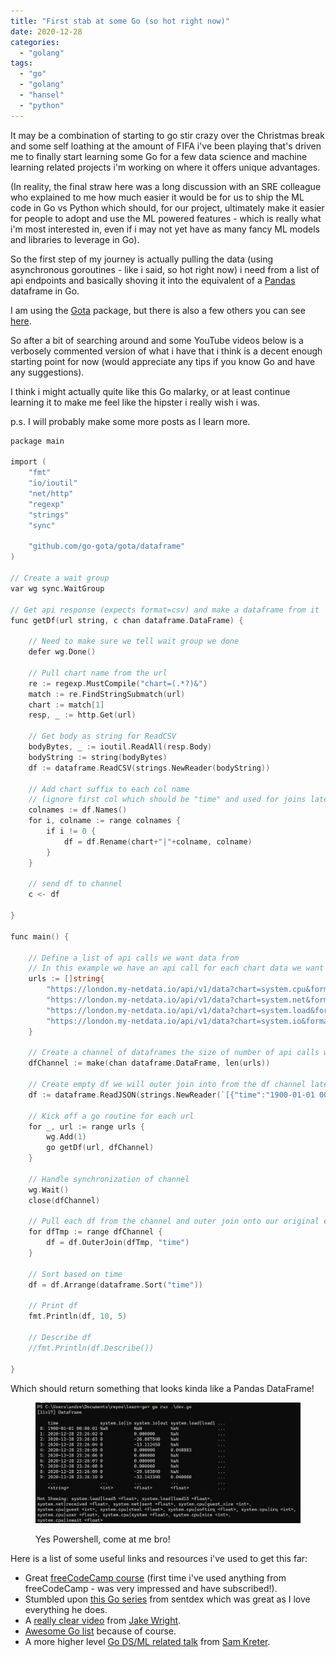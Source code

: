 ```yaml
---
title: "First stab at some Go (so hot right now)"
date: 2020-12-28
categories: 
  - "golang"
tags: 
  - "go"
  - "golang"
  - "hansel"
  - "python"
---
```


It may be a combination of starting to go stir crazy over the Christmas break and some self loathing at the amount of FIFA i've been playing that's driven me to finally start learning some Go for a few data science and machine learning related projects i'm working on where it offers unique advantages.

(In reality, the final straw here was a long discussion with an SRE colleague who explained to me how much easier it would be for us to ship the ML code in Go vs Python which should, for our project, ultimately make it easier for people to adopt and use the ML powered features - which is really what i'm most interested in, even if i may not yet have as many fancy ML models and libraries to leverage in Go).

So the first step of my journey is actually pulling the data (using asynchronous goroutines - like i said, so hot right now) i need from a list of api endpoints and basically shoving it into the equivalent of a [Pandas](https://pandas.pydata.org/) dataframe in Go.

I am using the [Gota](https://github.com/go-gota/gota) package, but there is also a few others you can see [here](https://github.com/avelino/awesome-go#data-structures).

So after a bit of searching around and some YouTube videos below is a verbosely commented version of what i have that i think is a decent enough starting point for now (would appreciate any tips if you know Go and have any suggestions).

I think i might actually quite like this Go malarky, or at least continue learning it to make me feel like the hipster i really wish i was.

p.s. I will probably make some more posts as I learn more.

```go
package main

import (
    "fmt"
    "io/ioutil"
    "net/http"
    "regexp"
    "strings"
    "sync"

    "github.com/go-gota/gota/dataframe"
)

// Create a wait group
var wg sync.WaitGroup

// Get api response (expects format=csv) and make a dataframe from it
func getDf(url string, c chan dataframe.DataFrame) {

    // Need to make sure we tell wait group we done
    defer wg.Done()

    // Pull chart name from the url
    re := regexp.MustCompile("chart=(.*?)&")
    match := re.FindStringSubmatch(url)
    chart := match[1]
    resp, _ := http.Get(url)

    // Get body as string for ReadCSV
    bodyBytes, _ := ioutil.ReadAll(resp.Body)
    bodyString := string(bodyBytes)
    df := dataframe.ReadCSV(strings.NewReader(bodyString))

    // Add chart suffix to each col name
    // (ignore first col which should be "time" and used for joins later)
    colnames := df.Names()
    for i, colname := range colnames {
        if i != 0 {
            df = df.Rename(chart+"|"+colname, colname)
        }
    }

    // send df to channel
    c <- df

}

func main() {

    // Define a list of api calls we want data from
    // In this example we have an api call for each chart data we want in our df
    urls := []string{
        "https://london.my-netdata.io/api/v1/data?chart=system.cpu&format=csv&after=-10",
        "https://london.my-netdata.io/api/v1/data?chart=system.net&format=csv&after=-10",
        "https://london.my-netdata.io/api/v1/data?chart=system.load&format=csv&after=-10",
        "https://london.my-netdata.io/api/v1/data?chart=system.io&format=csv&after=-10",
    }

    // Create a channel of dataframes the size of number of api calls we need to make
    dfChannel := make(chan dataframe.DataFrame, len(urls))

    // Create empty df we will outer join into from the df channel later
    df := dataframe.ReadJSON(strings.NewReader(`[{"time":"1900-01-01 00:00:01"}]`))

    // Kick off a go routine for each url
    for _, url := range urls {
        wg.Add(1)
        go getDf(url, dfChannel)
    }

    // Handle synchronization of channel
    wg.Wait()
    close(dfChannel)

    // Pull each df from the channel and outer join onto our original empty df
    for dfTmp := range dfChannel {
        df = df.OuterJoin(dfTmp, "time")
    }

    // Sort based on time
    df = df.Arrange(dataframe.Sort("time"))

    // Print df
    fmt.Println(df, 10, 5)

    // Describe df
    //fmt.Println(df.Describe())

}
```

Which should return something that looks kinda like a Pandas DataFrame!

<figure>

![](images/go-1-1024x467.jpg)

<figcaption>

Yes Powershell, come at me bro!

</figcaption>

</figure>

Here is a list of some useful links and resources i've used to get this far:

- Great [freeCodeCamp course](https://www.youtube.com/watch?v=YS4e4q9oBaU) (first time i've used anything from freeCodeCamp - was very impressed and have subscribed!).
- Stumbled upon [this Go series](https://pythonprogramming.net/go/introduction-go-language-programming-tutorial/) from sentdex which was great as I love everything he does.
- A [really clear video](https://www.youtube.com/watch?v=LvgVSSpwND8) from [Jake Wright](https://twitter.com/jakewrightuk).
- [Awesome Go list](https://github.com/avelino/awesome-go#data-structures) because of course.
- A more higher level [Go DS/ML related talk](https://www.youtube.com/watch?v=gwg_YXyCYBw) from [Sam Kreter](https://twitter.com/samkreter).
